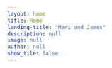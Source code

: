 ```yaml
---
layout: home
title: Home
landing-title: "Mari and James"
description: null
image: null
author: null
show_tile: false
---
```

